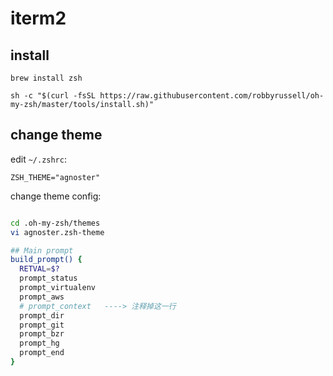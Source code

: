 <!---
markmeta_author: wongoo
markmeta_date: 2019-07-17
markmeta_title: iterm2
markmeta_categories: app
markmeta_tags: iterm2
-->

# iterm2 

## install
```
brew install zsh

sh -c "$(curl -fsSL https://raw.githubusercontent.com/robbyrussell/oh-my-zsh/master/tools/install.sh)"

```

## change theme
edit `~/.zshrc`:

```
ZSH_THEME="agnoster"
```

change theme config:
```bash

cd .oh-my-zsh/themes
vi agnoster.zsh-theme

## Main prompt
build_prompt() {
  RETVAL=$?
  prompt_status 
  prompt_virtualenv
  prompt_aws
  # prompt_context   ----> 注释掉这一行
  prompt_dir
  prompt_git
  prompt_bzr
  prompt_hg
  prompt_end
}
```
